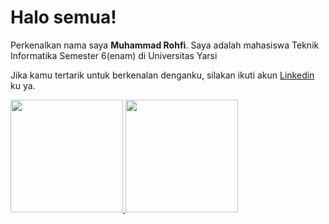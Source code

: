 # Halo semua! 

Perkenalkan nama saya **Muhammad Rohfi**.
Saya adalah mahasiswa Teknik Informatika Semester 6(enam) di Universitas Yarsi

Jika kamu tertarik untuk berkenalan denganku, silakan ikuti akun [Linkedin](https://www.linkedin.com/in/muhammad-rohfi-1ab71b222/) ku ya.

<p align="left">
<a href="https://github.com/gilangadhan">
  <img height="180em" src="https://github-readme-stats-eight-theta.vercel.app/api?username=rohfi&show_icons=true&theme=algolia&include_all_commits=true&count_private=true"/>
  <img height="180em" src="https://github-readme-stats-eight-theta.vercel.app/api/top-langs/?username=rohfi&layout=compact&langs_count=8&theme=algolia"/>
</a>
</p>
